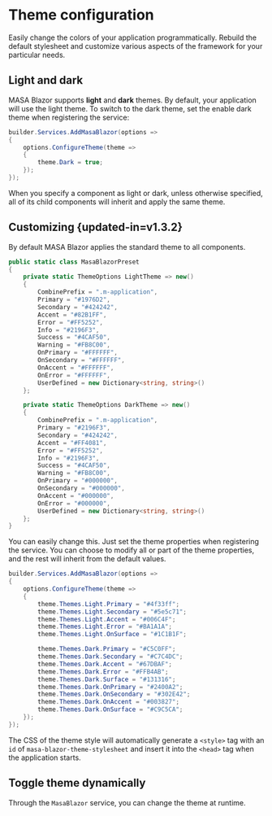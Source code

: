 # Theme configuration

Easily change the colors of your application programmatically. Rebuild the default stylesheet and customize various aspects of the framework for your particular needs.

## Light and dark

MASA Blazor supports **light** and **dark** themes. By default, your application will use the light theme. To switch to the dark theme, set the enable dark theme when registering the service:

```csharp Program.cs
builder.Services.AddMasaBlazor(options =>
{
    options.ConfigureTheme(theme =>
    {
        theme.Dark = true;
    });
});
```

When you specify a component as light or dark, unless otherwise specified, all of its child components will inherit and apply the same theme.

## Customizing {updated-in=v1.3.2}

By default MASA Blazor applies the standard theme to all components.

```csharp
public static class MasaBlazorPreset
{
    private static ThemeOptions LightTheme => new()
    {
        CombinePrefix = ".m-application",
        Primary = "#1976D2",
        Secondary = "#424242",
        Accent = "#82B1FF",
        Error = "#FF5252",
        Info = "#2196F3",
        Success = "#4CAF50",
        Warning = "#FB8C00",
        OnPrimary = "#FFFFFF",
        OnSecondary = "#FFFFFF",
        OnAccent = "#FFFFFF",
        OnError = "#FFFFFF",
        UserDefined = new Dictionary<string, string>()
    };

    private static ThemeOptions DarkTheme => new()
    {
        CombinePrefix = ".m-application",
        Primary = "#2196F3",
        Secondary = "#424242",
        Accent = "#FF4081",
        Error = "#FF5252",
        Info = "#2196F3",
        Success = "#4CAF50",
        Warning = "#FB8C00",
        OnPrimary = "#000000",
        OnSecondary = "#000000",
        OnAccent = "#000000",
        OnError = "#000000",
        UserDefined = new Dictionary<string, string>()
    };
}
```

You can easily change this. Just set the theme properties when registering the service. You can choose to modify all or part of the theme properties, and the rest will inherit from the default values.

```csharp Program.cs
builder.Services.AddMasaBlazor(options =>
{
    options.ConfigureTheme(theme =>
    {
        theme.Themes.Light.Primary = "#4f33ff";
        theme.Themes.Light.Secondary = "#5e5c71";
        theme.Themes.Light.Accent = "#006C4F";
        theme.Themes.Light.Error = "#BA1A1A";
        theme.Themes.Light.OnSurface = "#1C1B1F";

        theme.Themes.Dark.Primary = "#C5C0FF";
        theme.Themes.Dark.Secondary = "#C7C4DC";
        theme.Themes.Dark.Accent = "#67DBAF";
        theme.Themes.Dark.Error = "#FFB4AB";
        theme.Themes.Dark.Surface = "#131316";
        theme.Themes.Dark.OnPrimary = "#2400A2";
        theme.Themes.Dark.OnSecondary = "#302E42";
        theme.Themes.Dark.OnAccent = "#003827";
        theme.Themes.Dark.OnSurface = "#C9C5CA";
    });
});
```

The CSS of the theme style will automatically generate a `<style>` tag with an `id` of `masa-blazor-theme-stylesheet` and insert it into the `<head>` tag when the application starts.

## Toggle theme dynamically

Through the `MasaBlazor` service, you can change the theme at runtime.

<masa-example file="Examples.features.theme.DynamicallyModifyTheme"></masa-example>
